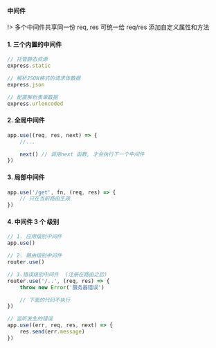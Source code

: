 #### 中间件

!> 多个中间件共享同一份 req, res 可统一给 req/res 添加自定义属性和方法

#### 1. 三个内置的中间件

```javascript
// 托管静态资源
express.static

// 解析JSON格式的请求体数据
express.json

// 配置解析表单数据
express.urlencoded
```

#### 2. 全局中间件

```javascript
app.use((req, res, next) => {
    //...

    next() // 调用next 函数, 才会执行下一个中间件
})
```

#### 3. 局部中间件

```javascript
app.use('/get', fn, (req, res) => {
    // 只在当前路由生效
})
```

#### 4. 中间件 3 个 级别

```javascript
// 1. 应用级别中间件
app.use()

// 2. 路由级别中间件
router.use()

// 3.错误级别中间件  (注册在路由之后)
router.use('/..', (req, res) => {
    throw new Error('服务器错误')

    // 下面的代码不执行
})

// 监听发生的错误
app.use((err, req, res, next) => {
    res.send(err.message)
})
```
